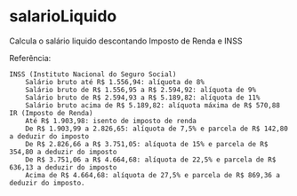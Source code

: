 # salarioLiquido

Calcula o salário liquido descontando Imposto de Renda e INSS

Referência:

    INSS (Instituto Nacional do Seguro Social)
        Salário bruto até R$ 1.556,94: alíquota de 8%
        Salário bruto de R$ 1.556,95 a R$ 2.594,92: alíquota de 9%
        Salário bruto de R$ 2.594,93 a R$ 5.189,82: alíquota de 11%
        Salário bruto acima de R$ 5.189,82: alíquota máxima de R$ 570,88
    IR (Imposto de Renda)
        Até R$ 1.903,98: isento de imposto de renda
        De R$ 1.903,99 a 2.826,65: alíquota de 7,5% e parcela de R$ 142,80 a deduzir do imposto
        De R$ 2.826,66 a R$ 3.751,05: alíquota de 15% e parcela de R$ 354,80 a deduzir do imposto
        De R$ 3.751,06 a R$ 4.664,68: alíquota de 22,5% e parcela de R$ 636,13 a deduzir do imposto
        Acima de R$ 4.664,68: alíquota de 27,5% e parcela de R$ 869,36 a deduzir do imposto.
